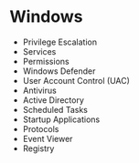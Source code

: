 # Windows


- Privilege Escalation
- Services
- Permissions
- Windows Defender
- User Account Control (UAC)
- Antivirus
- Active Directory
- Scheduled Tasks
- Startup Applications
- Protocols
- Event Viewer
- Registry
